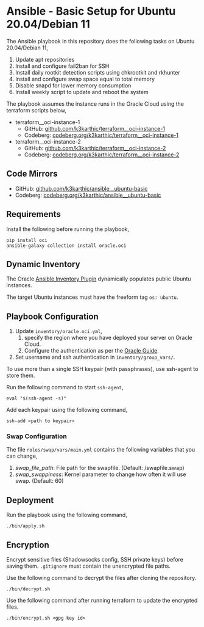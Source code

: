 # Ansible - Basic Setup for Ubuntu 20.04/Debian 11

The Ansible playbook in this repository does the following tasks on Ubuntu 20.04/Debian 11,
1. Update apt repositories
1. Install and configure fail2ban for SSH
2. Install daily rootkit detection scripts using chkrootkit and rkhunter
3. Install and configure swap space equal to total memory
4. Disable snapd for lower memory consumption
5. Install weekly script to update and reboot the system

The playbook assumes the instance runs in the Oracle Cloud using the terraform scripts below,
* terraform__oci-instance-1
    * GitHub: [github.com/k3karthic/terraform__oci-instance-1](https://github.com/k3karthic/terraform__oci-instance-1)
    * Codeberg: [codeberg.org/k3karthic/terraform__oci-instance-1](https://codeberg.org/k3karthic/terraform__oci-instance-1)
* terraform__oci-instance-2
    * GitHub: [github.com/k3karthic/terraform__oci-instance-2](https://github.com/k3karthic/terraform__oci-instance-2)
    * Codeberg: [codeberg.org/k3karthic/terraform__oci-instance-2](https://codeberg.org/k3karthic/terraform__oci-instance-2)

## Code Mirrors

* GitHub: [github.com/k3karthic/ansible__ubuntu-basic](https://github.com/k3karthic/ansible__ubuntu-basic/)
* Codeberg: [codeberg.org/k3karthic/ansible__ubuntu-basic](https://codeberg.org/k3karthic/ansible__ubuntu-basic/)

## Requirements

Install the following before running the playbook,
```
pip install oci
ansible-galaxy collection install oracle.oci
```

## Dynamic Inventory

The Oracle [Ansible Inventory Plugin](https://docs.oracle.com/en-us/iaas/Content/API/SDKDocs/ansibleinventoryintro.htm) dynamically populates public Ubuntu instances.

The target Ubuntu instances must have the freeform tag `os: ubuntu`.

## Playbook Configuration

1. Update `inventory/oracle.oci.yml`,
    1. specify the region where you have deployed your server on Oracle Cloud.
    1. Configure the authentication as per the [Oracle Guide](https://docs.oracle.com/en-us/iaas/Content/API/Concepts/sdkconfig.htm#SDK_and_CLI_Configuration_File).
1. Set username and ssh authentication in `inventory/group_vars/`.

To use more than a single SSH keypair (with passphrases), use ssh-agent to store them.

Run the following command to start `ssh-agent`,
```
eval "$(ssh-agent -s)"
```

Add each keypair using the following command,
```
ssh-add <path to keypair>
```

### Swap Configuration

The file `roles/swap/vars/main.yml` contains the following variables that you can change,
1. *swap_file_path*: File path for the swapfile. (Default: /swapfile.swap)
2. *swap_swappiness*: Kernel parameter to change how often it will use swap. (Default: 60)

## Deployment

Run the playbook using the following command,
```
./bin/apply.sh
```

## Encryption

Encrypt sensitive files (Shadowsocks config, SSH private keys) before saving them. `.gitignore` must contain the unencrypted file paths.

Use the following command to decrypt the files after cloning the repository.

```
./bin/decrypt.sh
```

Use the following command after running terraform to update the encrypted files.

```
./bin/encrypt.sh <gpg key id>
```
